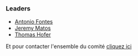 ### Leaders

* [Antonio Fontes](mailto:antonio.fontes@owasp.org)
* [Jeremy Matos](mailto:jeremy.matos@owasp.org)
* [Thomas Hofer](mailto:thomas.hofer@owasp.org)

Et pour contacter l'ensemble du comité [cliquez ici](mailto:owasp-geneva@owasp.org)
